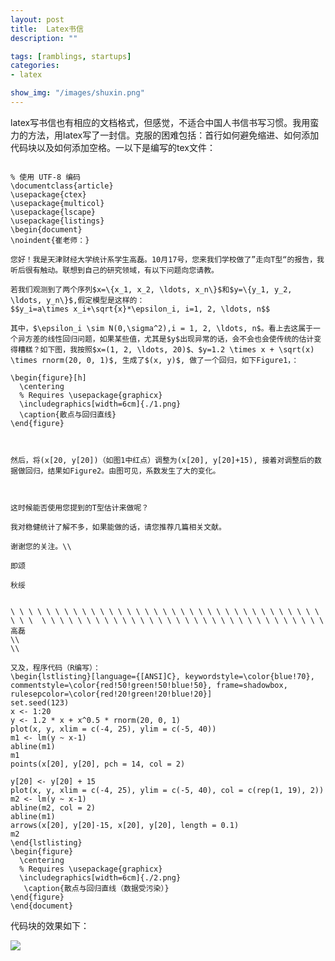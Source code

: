 ```yaml
---
layout: post
title:  Latex书信
description: ""

tags: [ramblings, startups]
categories:
- latex

show_img: "/images/shuxin.png"
---
```


latex写书信也有相应的文档格式，但感觉，不适合中国人书信书写习惯。我用蛮力的方法，用latex写了一封信。克服的困难包括：首行如何避免缩进、如何添加代码块以及如何添加空格。一以下是编写的tex文件：

<pre><code>
% 使用 UTF-8 编码
\documentclass{article}
\usepackage{ctex}
\usepackage{multicol}
\usepackage{lscape}
\usepackage{listings}
\begin{document}
\noindent{崔老师：}

您好！我是天津财经大学统计系学生高磊。10月17号，您来我们学校做了”走向T型“的报告，我听后很有触动。联想到自己的研究领域，有以下问题向您请教。

若我们观测到了两个序列$x=\{x_1, x_2, \ldots, x_n\}$和$y=\{y_1, y_2, \ldots, y_n\}$,假定模型是这样的：
$$y_i=a\times x_i+\sqrt{x}*\epsilon_i, i=1, 2, \ldots, n$$

其中，$\epsilon_i \sim N(0,\sigma^2),i = 1, 2, \ldots, n$。看上去这属于一个异方差的线性回归问题，如果某些值，尤其是$y$出现异常的话，会不会也会使传统的估计变得糟糕？如下图，我按照$x=(1, 2, \ldots, 20)$、$y=1.2 \times x + \sqrt(x) \times rnorm(20, 0, 1)$, 生成了$(x, y)$, 做了一个回归，如下Figure1，：

\begin{figure}[h]
  \centering
  % Requires \usepackage{graphicx}
  \includegraphics[width=6cm]{./1.png}
  \caption{散点与回归直线}
\end{figure}



然后，将(x[20, y[20])（如图1中红点）调整为(x[20], y[20]+15), 接着对调整后的数据做回归，结果如Figure2。由图可见，系数发生了大的变化。



这时候能否使用您提到的T型估计来做呢？

我对稳健统计了解不多，如果能做的话，请您推荐几篇相关文献。

谢谢您的关注。\\

即颂

秋绥


\ \ \ \ \ \ \ \ \ \ \ \ \ \ \ \ \ \ \ \ \ \ \ \ \ \ \ \ \ \ \ \ \ \ \ \ \ \  \ \ \ \ \ \ \ \ \ \ \ \ \ \ \ \ \ \ \ \ \ \ \ \ \ \ \ \ \ \ \ \ 高磊
\\
\\

又及，程序代码（R编写）：
\begin{lstlisting}[language={[ANSI]C}, keywordstyle=\color{blue!70}, commentstyle=\color{red!50!green!50!blue!50}, frame=shadowbox, rulesepcolor=\color{red!20!green!20!blue!20}]
set.seed(123)
x <- 1:20
y <- 1.2 * x + x^0.5 * rnorm(20, 0, 1)
plot(x, y, xlim = c(-4, 25), ylim = c(-5, 40))
m1 <- lm(y ~ x-1)
abline(m1)
m1
points(x[20], y[20], pch = 14, col = 2)

y[20] <- y[20] + 15
plot(x, y, xlim = c(-4, 25), ylim = c(-5, 40), col = c(rep(1, 19), 2))
m2 <- lm(y ~ x-1)
abline(m2, col = 2)
abline(m1)
arrows(x[20], y[20]-15, x[20], y[20], length = 0.1)
m2
\end{lstlisting}
\begin{figure}
  \centering
  % Requires \usepackage{graphicx}
  \includegraphics[width=6cm]{./2.png}
   \caption{散点与回归直线（数据受污染）}
\end{figure}
\end{document}
</code></pre>

代码块的效果如下：

![](https://gaolei786.github.com/images/shuxin.png)


